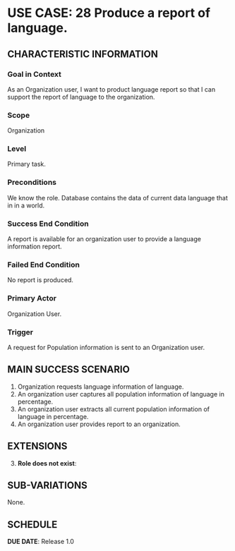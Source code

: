 # USE CASE: 28 Produce a report of language.

## CHARACTERISTIC INFORMATION

### Goal in Context

As an Organization user, I want to product language report so that I can support the report of language to the organization.

### Scope

Organization

### Level

Primary task.

### Preconditions

We know the role.  Database contains the data of current data language that in in a world.

### Success End Condition

A report is available for an organization user to provide a language information report.

### Failed End Condition

No report is produced.

### Primary Actor

Organization User.

### Trigger

A request for Population information is sent to an Organization user.

## MAIN SUCCESS SCENARIO

1. Organization requests language information of language.
2. An organization user captures all population information of language in percentage.
3. An organization user extracts all current population information of language in percentage.
4. An organization user provides report to an organization.

## EXTENSIONS

3. **Role does not exist**:

## SUB-VARIATIONS

None.

## SCHEDULE

**DUE DATE**: Release 1.0
